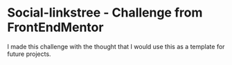 # Social-linkstree - Challenge from FrontEndMentor

I made this challenge with the thought that I would use this as a template for future projects.

